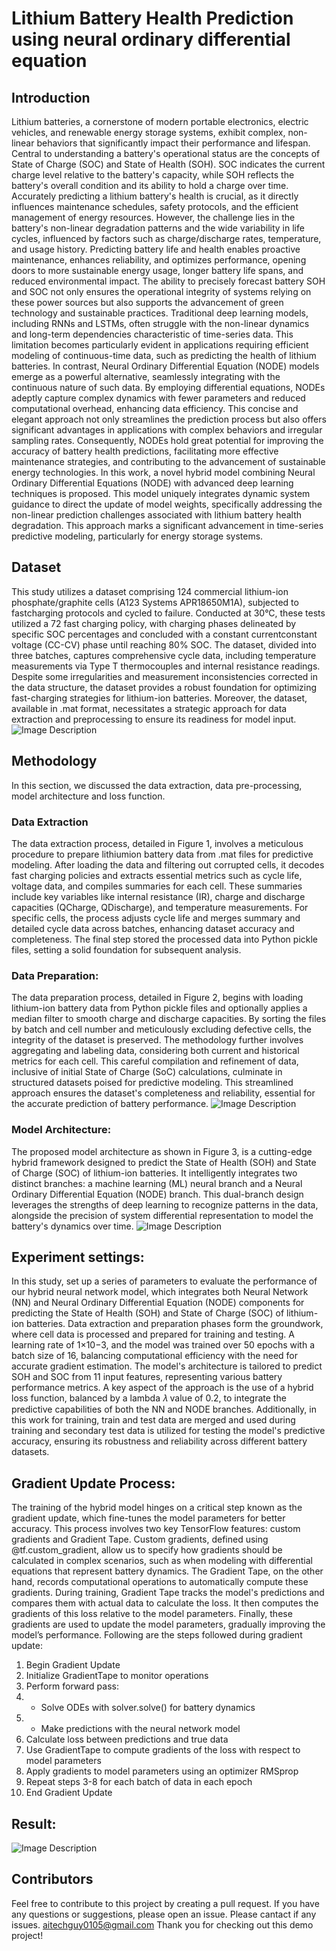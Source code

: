 # Lithium Battery Health Prediction using neural ordinary differential equation

## Introduction
Lithium batteries, a cornerstone of modern portable electronics, electric vehicles, and renewable energy
storage systems, exhibit complex, non-linear behaviors that significantly impact their performance and
lifespan. Central to understanding a battery's operational status are the concepts of State of Charge (SOC)
and State of Health (SOH). SOC indicates the current charge level relative to the battery's capacity, while
SOH reflects the battery's overall condition and its ability to hold a charge over time. Accurately predicting
a lithium battery's health is crucial, as it directly influences maintenance schedules, safety protocols, and
the efficient management of energy resources. However, the challenge lies in the battery's non-linear
degradation patterns and the wide variability in life cycles, influenced by factors such as charge/discharge
rates, temperature, and usage history. Predicting battery life and health enables proactive maintenance,
enhances reliability, and optimizes performance, opening doors to more sustainable energy usage, longer
battery life spans, and reduced environmental impact. The ability to precisely forecast battery SOH and
SOC not only ensures the operational integrity of systems relying on these power sources but also
supports the advancement of green technology and sustainable practices.
Traditional deep learning models, including RNNs and LSTMs, often struggle with the non-linear dynamics
and long-term dependencies characteristic of time-series data. This limitation becomes particularly
evident in applications requiring efficient modeling of continuous-time data, such as predicting the health
of lithium batteries. In contrast, Neural Ordinary Differential Equation (NODE) models emerge as a
powerful alternative, seamlessly integrating with the continuous nature of such data. By employing
differential equations, NODEs adeptly capture complex dynamics with fewer parameters and reduced
computational overhead, enhancing data efficiency. This concise and elegant approach not only
streamlines the prediction process but also offers significant advantages in applications with complex
behaviors and irregular sampling rates. Consequently, NODEs hold great potential for improving the
accuracy of battery health predictions, facilitating more effective maintenance strategies, and
contributing to the advancement of sustainable energy technologies.
In this work, a novel hybrid model combining Neural Ordinary Differential Equations (NODE) with
advanced deep learning techniques is proposed. This model uniquely integrates dynamic system guidance
to direct the update of model weights, specifically addressing the non-linear prediction challenges
associated with lithium battery health degradation. This approach marks a significant advancement in
time-series predictive modeling, particularly for energy storage systems.
## Dataset
This study utilizes a dataset comprising 124 commercial lithium-ion phosphate/graphite cells
(A123 Systems APR18650M1A), subjected to fastcharging protocols and cycled to failure. Conducted
at 30°C, these tests utilized a 72 fast charging policy,
with charging phases delineated by specific SOC
percentages and concluded with a constant currentconstant voltage (CC-CV) phase until reaching 80%
SOC. The dataset, divided into three batches,
captures comprehensive cycle data, including
temperature measurements via Type T
thermocouples and internal resistance readings.
Despite some irregularities and measurement
inconsistencies corrected in the data structure, the
dataset provides a robust foundation for optimizing
fast-charging strategies for lithium-ion batteries.
Moreover, the dataset, available in .mat format,
necessitates a strategic approach for data extraction
and preprocessing to ensure its readiness for model
input.
![Image Description](./figure1.PNG)
## Methodology
In this section, we discussed the data extraction,
data pre-processing, model architecture and loss
function.
### Data Extraction
The data extraction process, detailed in Figure 1,
involves a meticulous procedure to prepare lithiumion battery data from .mat files for predictive
modeling. After loading the data and filtering out
corrupted cells, it decodes fast charging policies and
extracts essential metrics such as cycle life, voltage
data, and compiles summaries for each cell. These
summaries include key variables like internal
resistance (IR), charge and discharge capacities
(QCharge, QDischarge), and temperature
measurements. For specific cells, the process adjusts
cycle life and merges summary and detailed cycle
data across batches, enhancing dataset accuracy and
completeness. The final step stored the processed data into Python pickle files, setting a solid foundation
for subsequent analysis.
### Data Preparation:
The data preparation process, detailed in
Figure 2, begins with loading lithium-ion
battery data from Python pickle files and
optionally applies a median filter to smooth
charge and discharge capacities. By sorting
the files by batch and cell number and
meticulously excluding defective cells, the
integrity of the dataset is preserved. The
methodology further involves aggregating
and labeling data, considering both current
and historical metrics for each cell. This
careful compilation and refinement of data,
inclusive of initial State of Charge (SoC)
calculations, culminate in structured datasets
poised for predictive modeling. This
streamlined approach ensures the dataset's
completeness and reliability, essential for the
accurate prediction of battery performance.
![Image Description](./figure2.PNG)
### Model Architecture:
The proposed model architecture as shown
in Figure 3, is a cutting-edge hybrid
framework designed to predict the State of
Health (SOH) and State of Charge (SOC) of
lithium-ion batteries. It intelligently
integrates two distinct branches: a machine
learning (ML) neural branch and a Neural
Ordinary Differential Equation (NODE)
branch. This dual-branch design leverages
the strengths of deep learning to recognize
patterns in the data, alongside the precision
of system differential representation to
model the battery's dynamics over time.
![Image Description](./NODE.PNG)

## Experiment settings:
In this study, set up a series of parameters to evaluate the performance of our hybrid neural network
model, which integrates both Neural Network (NN) and Neural Ordinary Differential Equation (NODE)
components for predicting the State of Health (SOH) and State of Charge (SOC) of lithium-ion batteries.
Data extraction and preparation phases form the groundwork, where cell data is processed and prepared
for training and testing. A learning rate of 1×10−3, and the model was trained over 50 epochs with a batch
size of 16, balancing computational efficiency with the need for accurate gradient estimation. The model's
architecture is tailored to predict SOH and SOC from 11 input features, representing various battery
performance metrics. A key aspect of the approach is the use of a hybrid loss function, balanced by a
lambda 𝜆 value of 0.2, to integrate the predictive capabilities of both the NN and NODE branches.
Additionally, in this work for training, train and test data are merged and used during training and
secondary test data is utilized for testing the model's predictive accuracy, ensuring its robustness and
reliability across different battery datasets.
## Gradient Update Process:
The training of the hybrid model hinges on a critical step known as the gradient update, which fine-tunes
the model parameters for better accuracy. This process involves two key TensorFlow features: custom
gradients and Gradient Tape. Custom gradients, defined using @tf.custom_gradient, allow us to specify
how gradients should be calculated in complex scenarios, such as when modeling with differential
equations that represent battery dynamics. The Gradient Tape, on the other hand, records computational
operations to automatically compute these gradients.
During training, Gradient Tape tracks the model's predictions and compares them with actual data to
calculate the loss. It then computes the gradients of this loss relative to the model parameters. Finally,
these gradients are used to update the model parameters, gradually improving the model’s performance.
Following are the steps followed during gradient update:
1. Begin Gradient Update
2. Initialize GradientTape to monitor operations
3. Perform forward pass:
4. - Solve ODEs with solver.solve() for battery dynamics
5. - Make predictions with the neural network model
6. Calculate loss between predictions and true data
7. Use GradientTape to compute gradients of the loss with respect to model parameters
8. Apply gradients to model parameters using an optimizer RMSprop
9. Repeat steps 3-8 for each batch of data in each epoch
10. End Gradient Update
## Result:
![Image Description](./result.PNG)

## Contributors

Feel free to contribute to this project by creating a pull request. If you have any questions or suggestions, please open an issue.
Please cantact if any issues. aitechguy0105@gmail.com
Thank you for checking out this demo project!